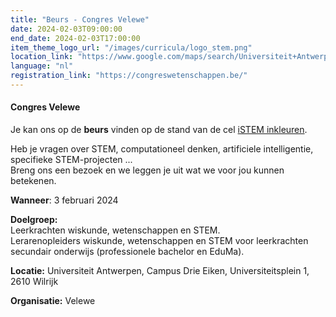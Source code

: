 ```yaml
---
title: "Beurs - Congres Velewe"
date: 2024-02-03T09:00:00
end_date: 2024-02-03T17:00:00
item_theme_logo_url: "/images/curricula/logo_stem.png"
location_link: "https://www.google.com/maps/search/Universiteit+Antwerpen+-+Campus+Drie+Eiken+Universiteitsplein+1+%E2%80%93+2610+Wilrijk/@51.1611584,4.4022879,17z/data=!3m1!4b1?entry=ttu"
language: "nl"
registration_link: "https://congreswetenschappen.be/"
---
```

#### Congres Velewe

Je kan ons op de **beurs** vinden op de stand van de cel [iSTEM inkleuren](https://istem.be). 

Heb je vragen over STEM, computationeel denken, artificiele intelligentie, specifieke STEM-projecten ...<br>
Breng ons een bezoek en we leggen je uit wat we voor jou kunnen betekenen. 

**Wanneer**: 3 februari 2024

**Doelgroep:**<br>
Leerkrachten wiskunde, wetenschappen en STEM.<br>
Lerarenopleiders wiskunde, wetenschappen en STEM voor leerkrachten secundair onderwijs (professionele bachelor en EduMa).

**Locatie:** Universiteit Antwerpen, Campus Drie Eiken, Universiteitsplein 1, 2610 Wilrijk

**Organisatie:** Velewe

  
